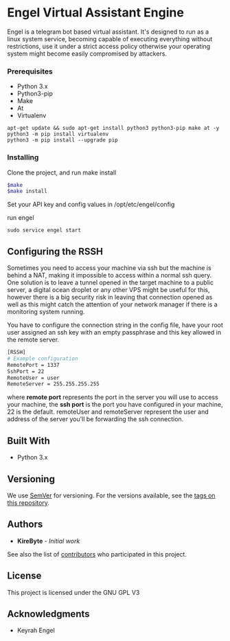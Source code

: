 # Engel Virtual Assistant Engine

Engel is a telegram bot based virtual assistant. It's designed to run as a linux system service, becoming capable of executing everything without restrictions, use it under a strict access policy otherwise your operating system might become easily compromised by attackers.



### Prerequisites

* Python 3.x
* Python3-pip
* Make
* At
* Virtualenv

```
apt-get update && sudo apt-get install python3 python3-pip make at -y
python3 -m pip install virtualenv
python3 -m pip install --upgrade pip
```

### Installing

Clone the project, and run make install

```bash
$make
$make install

```
Set your API key and config values in /opt/etc/engel/config

run engel

```
sudo service engel start
```

## Configuring the RSSH

Sometimes you need to access your machine via ssh but the machine is behind a NAT, making it impossible to access within a normal ssh query. One solution is to leave a tunnel opened in the target machine to a public server, a digital ocean droplet or any other VPS might be useful for this, however there is a big security risk in leaving that connection opened as well as this might catch the attention of your network manager if there is a monitoring system running.

You have to configure the connection string in the config file, have your root user assigned an ssh key with an empty passphrase and this key allowed in the remote server.

```bash
[RSSH]
# Example configuration
RemotePort = 1337
SshPort = 22
RemoteUser = user
RemoteServer = 255.255.255.255
```

where **remote port** represents the port in the server you will use to access your machine, the **ssh port** is the port you have configured in your machine, 22 is the default. remoteUser and remoteServer represent the user and address of the server you'll be forwarding the ssh connection.

## Built With

* Python 3.x

## Versioning

We use [SemVer](http://semver.org/) for versioning. For the versions available, see the [tags on this repository](https://github.com/your/Engel/tags).

## Authors

* **KireByte** - *Initial work*

See also the list of [contributors](https://github.com/your/project/contributors) who participated in this project.

## License

This project is licensed under the GNU GPL V3

## Acknowledgments

* Keyrah Engel
